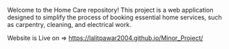 Welcome to the Home Care repository! This project is a web application designed to simplify the process of booking essential home services, such as carpentry, cleaning, and electrical work.

Website is Live on => https://lalitpawar2004.github.io/Minor_Project/
